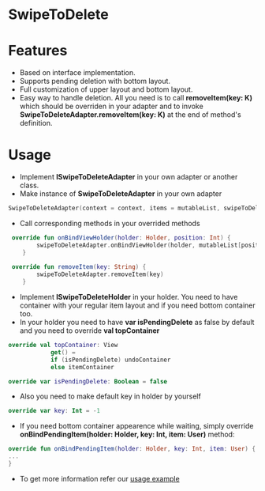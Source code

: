 # SwipeToDelete

# Features
* Based on interface implementation.
* Supports pending deletion with bottom layout.
* Full customization of upper layout and bottom layout.
* Easy way to handle deletion. All you need is to call **removeItem(key: K)**  which should be overriden in your adapter and to invoke **SwipeToDeleteAdapter.removeItem(key: K)** at the end of method's definition.

# Usage

* Implement **ISwipeToDeleteAdapter** in your own adapter or another class.
* Make instance of **SwipeToDeleteAdapter** in your own adapter 

```kotlin
SwipeToDeleteAdapter(context = context, items = mutableList, swipeToDeleteAdapter = this)
```

* Call corresponding methods in your overrided methods

```kotlin
 override fun onBindViewHolder(holder: Holder, position: Int) {
        swipeToDeleteAdapter.onBindViewHolder(holder, mutableList[position].name, position)
    }
    
 override fun removeItem(key: String) {
        swipeToDeleteAdapter.removeItem(key)
    }
```


* Implement **ISwipeToDeleteHolder** in your holder. You need to have container with your regular item layout and if you need bottom container too.
* In your holder you need to have **var isPendingDelete** as false by default and you need to override **val topContainer**

```kotlin
override val topContainer: View
            get() =
            if (isPendingDelete) undoContainer
            else itemContainer

override var isPendingDelete: Boolean = false
```


* Also you need to make default key in holder by yourself 

```kotlin
override var key: Int = -1
```


* If you need bottom container appearence while waiting, simply override **onBindPendingItem(holder: Holder, key: Int, item: User)** method:

```kotlin
override fun onBindPendingItem(holder: Holder, key: Int, item: User) {
...
}
```


* To get more information refer our [usage example](https://github.com/agilie/SwipeToDelete/tree/master/app)
